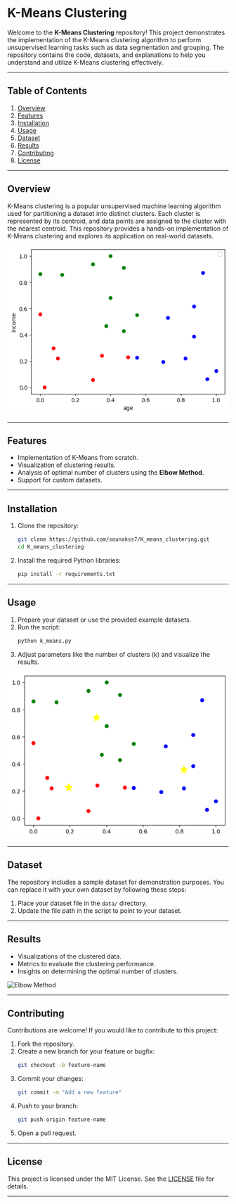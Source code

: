 # K-Means Clustering

Welcome to the **K-Means Clustering** repository! This project demonstrates the implementation of the K-Means clustering algorithm to perform unsupervised learning tasks such as data segmentation and grouping. The repository contains the code, datasets, and explanations to help you understand and utilize K-Means clustering effectively.

---

## Table of Contents

1. [Overview](#overview)
2. [Features](#features)
3. [Installation](#installation)
4. [Usage](#usage)
5. [Dataset](#dataset)
6. [Results](#results)
7. [Contributing](#contributing)
8. [License](#license)

---

## Overview

K-Means clustering is a popular unsupervised machine learning algorithm used for partitioning a dataset into distinct clusters. Each cluster is represented by its centroid, and data points are assigned to the cluster with the nearest centroid. This repository provides a hands-on implementation of K-Means clustering and explores its application on real-world datasets.

![K-Means Clustering Visualization](cluster1.png)

---

## Features

- Implementation of K-Means from scratch.
- Visualization of clustering results.
- Analysis of optimal number of clusters using the **Elbow Method**.
- Support for custom datasets.

---

## Installation

1. Clone the repository:
   ```bash
   git clone https://github.com/sounakss7/K_means_clustering.git
   cd K_means_clustering
   ```

2. Install the required Python libraries:
   ```bash
   pip install -r requirements.txt
   ```

---

## Usage

1. Prepare your dataset or use the provided example datasets.
2. Run the script:
   ```bash
   python k_means.py
   ```
3. Adjust parameters like the number of clusters (k) and visualize the results.

![Clustered Data Visualization](cluster2.png)

---

## Dataset

The repository includes a sample dataset for demonstration purposes. You can replace it with your own dataset by following these steps:

1. Place your dataset file in the `data/` directory.
2. Update the file path in the script to point to your dataset.

---

## Results

- Visualizations of the clustered data.
- Metrics to evaluate the clustering performance.
- Insights on determining the optimal number of clusters.

![Elbow Method](images/elbow_method.png)

---

## Contributing

Contributions are welcome! If you would like to contribute to this project:

1. Fork the repository.
2. Create a new branch for your feature or bugfix:
   ```bash
   git checkout -b feature-name
   ```
3. Commit your changes:
   ```bash
   git commit -m "Add a new feature"
   ```
4. Push to your branch:
   ```bash
   git push origin feature-name
   ```
5. Open a pull request.

---

## License

This project is licensed under the MIT License. See the [LICENSE](LICENSE) file for details.

---


